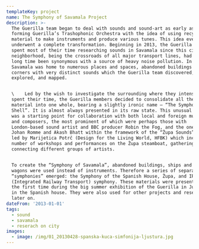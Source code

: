 ```yaml
---
templateKey: project
name: The Symphony of Savamala Project
description: >-
  The Guerilla team began to deal with sounds and sound-art as early as 2011 —
  forming Guerilla’s Trashophonic Orchestra with the idea of using recycled
  material to make instruments and produce various tunes. This idea eventually
  underwent a complete transformation. Beginning in 2013, the Guerilla team
  spent most of their time researching sounds in Savamala since this city
  neighborhood, being the crossroads of all major transport lines, had for a
  long time been synonymous with a source of heavy noise pollution. In addition,
  Savamala was home to numerous places and spaces, abandoned buildings and
  corners with very distinct sounds which the Guerilla team discovered,
  explored, and mapped.


  \    Led by the wish to investigate the surrounding where they intensively
  spent their time, the Guerilla members decided to consolidate all the gathered
  material into one whole, bearing a slightly ironic name – “The Symphony of the
  Shell”. It is almost always presented in its raw state. This unusual approach
  was a starting point for collaboration with both local and foreign musicians
  and composers, the most prominent of which were perhaps those with
  London-based sound artist and BBC producer Robin the Fog, and the one with
  Johan Romme and Akash Bhatt within the framework of the “Župa Sounds” project,
  led by Marijetica Potrč (Design for the Living World, HFBK) which included a
  number of workshops and performances on the Župa steamboat, gathering and
  connecting different groups of artists.


  ​To create the “Symphony of Savamala”, abandoned buildings, ships and railway
  wagons were used instead of instruments. Therefore a series of separate
  “symphonies” emerged: the Symphony of the Spanish House, Župa, and IRT
  (Integrated Railway Transport) symphony. These materials were presented for
  the first time during the big summer exhibition of the Guerilla in June 2013,
  in the Spanish house. They were also used for other projects and research
  later on.
dateFrom: '2013-01-01'
tags:
  - sound
  - savamala
  - reserach on city
images:
  - image: /img/01_20130428-spanska-kuca-simfonija-ljustura.jpg
---
```

